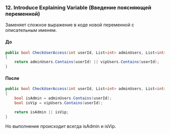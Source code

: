 ### 12. Introduce Explaining Variable (Введение поясняющей переменной)
Заменяет сложное выражение в коде новой переменной с описательным именем.

#### До
```cs
public bool CheckUserAccess(int userId, List<int> adminUsers, List<int> vipUsers)
{
    return adminUsers.Contains(userId) || vipUsers.Contains(userId);
}
```

#### После
```cs
public bool CheckUserAccess(int userId, List<int> adminUsers, List<int> vipUsers)
{
    bool isAdmin = adminUsers.Contains(userId);
    bool isVip = vipUsers.Contains(userId);

    return isAdmin || isVip;
}
```
Но выполнение происходит всегда isAdmin и isVip.
